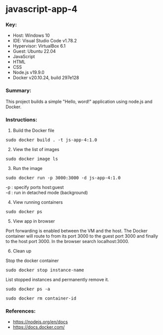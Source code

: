 # javascript-app-4

### **Key**:

* Host: Windows 10
* IDE: Visual Studio Code v1.78.2
* Hypervisor: VirtualBox 6.1
* Guest: Ubuntu 22.04
* JavaScript
* HTML
* CSS
* Node.js v19.9.0
* Docker v20.10.24, build 297e128

### **Summary**:
This project builds a simple "Hello, word!" application using node.js and Docker. 

### **Instructions**:

1. Build the Docker file

<pre>
sudo docker build . -t js-app-4:1.0
</pre>

2. View the list of images

<pre>
sudo docker image ls
</pre>

3. Run the image

<pre>
sudo docker run -p 3000:3000 -d js-app-4:1.0
</pre>

-p : specify ports host:guest \
-d : run in detached mode (background)

4. View running containers

<pre>
sudo docker ps
</pre>

5. View app in browser

Port forwarding is enabled between the VM and the host. The Docker container will route to from its port 3000 to the guest port 3000 and finally to the host port 3000. In the browser search localhost:3000. 

6. Clean up

Stop the docker container

<pre>
sudo docker stop instance-name
</pre>

List stopped instances and permanently remove it.

<pre>
sudo docker ps -a
</pre>

<pre>
sudo docker rm container-id
</pre>

### **References**:

* https://nodejs.org/en/docs
* https://docs.docker.com/